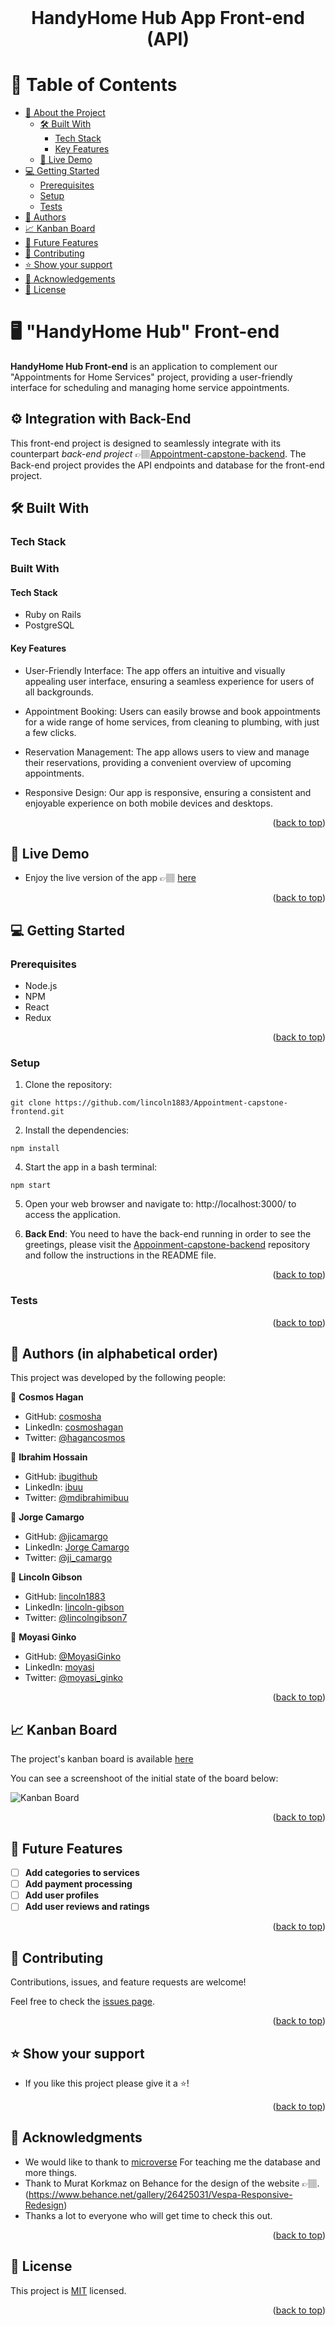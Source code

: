 <br>
<div align='center'>
	<h1>HandyHome Hub App Front-end (API)</h1>
  </div>
<a name="readme-top"></a>

# 📗 Table of Contents
- [📖 About the Project](#about-project)
  - [🛠 Built With](#built-with)
    - [Tech Stack](#tech-stack)
    - [Key Features](#key-features)
  - [🚀 Live Demo](#live-demo)
- [💻 Getting Started](#getting-started)
  - [Prerequisites](#prerequisites)
  - [Setup](#setup)
  - [Tests](#tests)
- [👥 Authors](#authors)
- [📈 Kanban Board](#kanban)
- [🔭 Future Features](#future-features)
- [🤝 Contributing](#contributing)
- [⭐️ Show your support](#support)
- [🙏 Acknowledgements](#acknowledgements)
- [📝 License](#license)


# 🖥️ "HandyHome Hub" Front-end  <a name="about-project"></a>

**HandyHome Hub Front-end** is an application to complement our "Appointments for Home Services" project, providing a user-friendly interface for scheduling and managing home service appointments.

## ⚙️ Integration with Back-End

This front-end project is designed to seamlessly integrate with its counterpart *back-end project* 👉🏽[Appointment-capstone-backend](https://github.com/lincoln1883/Appointment-capstone-backend). The Back-end project provides the API endpoints and database for the front-end project.
## 🛠 Built With <a name="built-with"></a>

### Tech Stack <a name="tech-stack"></a>
### Built With <a name="built-with"></a>

#### Tech Stack <a name="tech-stack"></a>

- Ruby on Rails
- PostgreSQL

#### Key Features <a name="key-features"></a>

- User-Friendly Interface: The app offers an intuitive and visually appealing user interface, ensuring a seamless experience for users of all backgrounds.

- Appointment Booking: Users can easily browse and book appointments for a wide range of home services, from cleaning to plumbing, with just a few clicks.

- Reservation Management: The app allows users to view and manage their reservations, providing a convenient overview of upcoming appointments.

- Responsive Design: Our app is responsive, ensuring a consistent and enjoyable experience on both mobile devices and desktops.

<p align="right">(<a href="#readme-top">back to top</a>)</p>

<!-- LIVE DEMO  -->

## 🚀 Live Demo <a name="live-demo"></a>

- Enjoy the live version of the app 👉🏽 [here](https://handyhomehub.netlify.app/)

<p align="right">(<a href="#readme-top">back to top</a>)</p>

<!-- GETTING STARTED -->

## 💻 Getting Started <a name="getting-started"></a>

### Prerequisites <a name="prerequisites"></a>

- Node.js
- NPM
- React
- Redux

<p align="right">(<a href="#readme-top">back to top</a>)</p>

### Setup <a name="setup"></a>

1. Clone the repository:

`git clone https://github.com/lincoln1883/Appointment-capstone-frontend.git`

2. Install the dependencies:

`npm install`

4. Start the app in a bash terminal:

`npm start`

5. Open your web browser and navigate to: http://localhost:3000/ to access the application. 

6. **Back End**: You need to have the back-end running in order to see the greetings, please visit the [Appoinment-capstone-backend](https://github.com/lincoln1883/Appointment-capstone-backend) repository and follow the instructions in the README file.

<p align="right">(<a href="#readme-top">back to top</a>)</p>

### Tests <a name="tests"></a>


<p align="right">(<a href="#readme-top">back to top</a>)</p>

<!-- AUTHORS -->
## 👥 Authors (in alphabetical order)<a name="authors"></a>

This project was developed by the following people:

👤 **Cosmos Hagan**
- GitHub: [cosmosha](https://github.com/Cosmosha)
- LinkedIn: [cosmoshagan](https://gh.linkedin.com/in/cosmoshagan)
- Twitter: [@hagancosmos](https://twitter.com/hagancosmos)

👤 **Ibrahim Hossain**
- GitHub: [ibugithub](https://github.com/ibugithub)
- LinkedIn: [ibuu](https://www.linkedin.com/in/ibuu/)
- Twitter: [@mdibrahimibuu](https://twitter.com/mdibrahimibuu)

👤 **Jorge Camargo**
- GitHub: [@jicamargo](https://github.com/jicamargo)
- LinkedIn: [Jorge Camargo](https://www.linkedin.com/in/jorgecamargog/?locale=en_US)
- Twitter: [@ji_camargo](https://twitter.com/ji_camargo)

👤 **Lincoln Gibson**
- GitHub: [lincoln1883](https://github.com/lincoln1883)
- LinkedIn: [lincoln-gibson](https://www.linkedin.com/in/lincoln-gibson)
- Twitter: [@lincolngibson7](https://twitter.com/lincolngibson7)

👤 **Moyasi Ginko**
- GitHub: [@MoyasiGinko](https://github.com/MoyasiGinko)
- LinkedIn: [moyasi](https://www.linkedin.com/in/moyasi/)
- Twitter: [@moyasi_ginko](https://twitter.com/moyasi_ginko)


<p align="right">(<a href="#readme-top">back to top</a>)</p>

<!-- KANBAN BOARD -->

## 📈 Kanban Board<a name="kanban"></a>

The project's kanban board is available [here](https://github.com/lincoln1883/appointment-capstone-frontend/projects/1)

You can see a screenshoot of the initial state of the board below:

![Kanban Board](./src/assets/images/kanban-board-initial.png)

<p align="right">(<a href="#readme-top">back to top</a>)</p>


<!-- FUTURE FEATURES -->
## 🔭 Future Features <a name="future-features"></a>

- [ ] **Add categories to services**
- [ ] **Add payment processing**
- [ ] **Add user profiles**
- [ ] **Add user reviews and ratings**

<p align="right">(<a href="#readme-top">back to top</a>)</p>

<!-- CONTRIBUTING -->

## 🤝 Contributing <a name="contributing"></a>

Contributions, issues, and feature requests are welcome!

Feel free to check the [issues page](https://github.com/lincoln1883/Appointment-capstone-backend/issues).

<p align="right">(<a href="#readme-top">back to top</a>)</p>

<!-- SUPPORT -->

## ⭐️ Show your support <a name="support"></a>

- If you like this project please give it a ⭐️!

<p align="right">(<a href="#readme-top">back to top</a>)</p>

<!-- ACKNOWLEDGEMENTS -->

## 🙏 Acknowledgments <a name="acknowledgements"></a>

- We would like to thank to [microverse](https://www.microverse.org/) For teaching me the database and more things.
- Thank to Murat Korkmaz on Behance for the design of the website 👉🏽.(https://www.behance.net/gallery/26425031/Vespa-Responsive-Redesign)
- Thanks a lot to everyone who will get time to check this out.


<p align="right">(<a href="#readme-top">back to top</a>)</p>

<!-- FAQ (optional) -->

<!-- LICENSE -->

## 📝 License <a name="license"></a>

This project is [MIT](./LICENSE) licensed.

<p align="right">(<a href="#readme-top">back to top</a>)</p>
